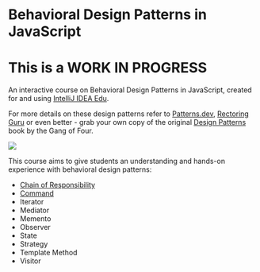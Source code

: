 # Behavioral Design Patterns in JavaScript

# This is a WORK IN PROGRESS

An interactive course on Behavioral Design Patterns in JavaScript, created for and using [IntelliJ IDEA Edu](https://www.jetbrains.com/idea-edu/).

For more details on these design patterns refer to [Patterns.dev](https://www.patterns.dev/),
[Rectoring Guru](https://refactoring.guru/design-patterns)
or even better - grab your own copy of the original [Design Patterns](https://amzn.to/3wUz8aO) book by the Gang of Four.

<a href="https://www.amazon.com/Design-Patterns-Elements-Reusable-Object-Oriented/dp/0201633612?&linkCode=li2&tag=dubbiebee07-20&linkId=c5edec6e46a749a9a2baa30e5b073703&language=en_US&ref_=as_li_ss_il" target="_blank">
<img src="https://m.media-amazon.com/images/I/51szD9HC9pL._SL160_.jpg" >
</a>

This course aims to give students an understanding and hands-on experience with behavioral design patterns:

- [Chain of Responsibility](https://github.com/nalbion/js-behavioral-design-patterns/blob/master/Chain%20of%20Responsibility/Chain%20of%20Responsibility/task.md)
- [Command](https://github.com/nalbion/js-behavioral-design-patterns/blob/master/Command/The%20Command%20Design%20Pattern/task.md)
- Iterator
- Mediator
- Memento
- Observer
- State
- Strategy
- Template Method
- Visitor

